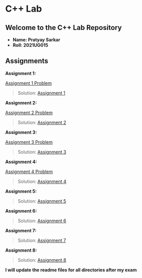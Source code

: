 # C++ Lab

## Welcome to the C++ Lab Repository
- **Name: Pratyay Sarkar**
- **Roll: 2021UG015**

## Assignments

**Assignment 1:**

[Assignment 1 Problem](Assignments(Problems)/Assignment-1-CPP_Lab.pdf)
> Solution:
[Assignment 1](Assignment-1)

**Assignment 2:**

[Assignment 2 Problem](Assignments(Problems)/Assignment-2/C-prog-exercise.pdf)

> Solution:
[Assignment 2](Assignment-2)

**Assignment 3:**

[Assignment 3 Problem](Assignments(Problems)/lab2.pdf)

> Solution:
[Assignment 3](Assignment-3)

**Assignment 4:**

[Assignment 4 Problem](Assignments(Problems)/oops_tutorial_4.pdf)

> Solution:
[Assignment 4](Assignment-4)

**Assignment 5:**

> Solution:
[Assignment 5](Assignment-5)

**Assignment 6:**

> Solution:
[Assignment 6](Assignment-6)

**Assignment 7:**

> Solution:
[Assignment 7](Assignment-7)

**Assignment 8:**

> Solution:
[Assignment 8](Assignment-8)


**I will update the readme files for all directories after my exam**
